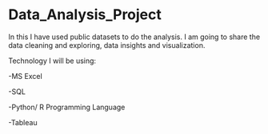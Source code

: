 # Data_Analysis_Project
In this I have used public datasets to do the analysis. I am going to share the data cleaning and exploring, data insights and visualization.

Technology I will be using:

-MS Excel

-SQL

-Python/ R Programming Language

-Tableau 
